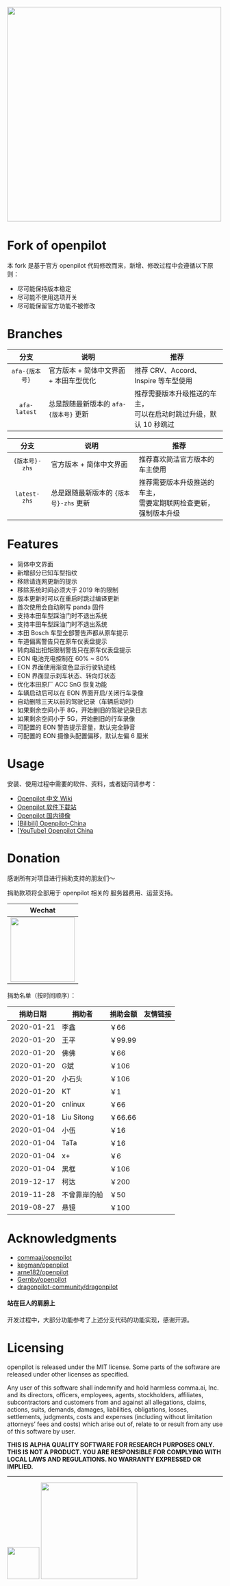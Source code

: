 <a href="#fork-preview"><img width="500" align="center" id="fork-preview" src="https://doc.sdut.me/files/afa_op.jpg"></a>

Fork of openpilot
=======================
本 fork 是基于官方 openpilot 代码修改而来，新增、修改过程中会遵循以下原则：

- 尽可能保持版本稳定
- 尽可能不使用选项开关
- 尽可能保留官方功能不被修改

Branches
=======================

| 分支 | 说明 |推荐|
| :---: | --- | --- |
| `afa-{版本号}`  | 官方版本 + 简体中文界面 + 本田车型优化|推荐 CRV、Accord、Inspire 等车型使用|
| `afa-latest`  | 总是跟随最新版本的 `afa-{版本号}` 更新 |推荐需要版本升级推送的车主，<br>可以在启动时跳过升级，默认 10 秒跳过|


| 分支 | 说明 |推荐|
| :---: | --- | --- |
| `{版本号}-zhs`  | 官方版本 + 简体中文界面 |推荐喜欢简洁官方版本的车主使用|
| `latest-zhs`  | 总是跟随最新版本的 `{版本号}-zhs` 更新 |推荐需要版本升级推送的车主，<br>需要定期联网检查更新，强制版本升级|


Features
=======================
 * 简体中文界面
 * 新增部分已知车型指纹
 * 移除请连网更新的提示
 * 移除系统时间必须大于 2019 年的限制
 * 版本更新时可以在重启时跳过编译更新
 * 首次使用会自动刷写 panda 固件
 * 支持本田车型踩油门时不退出系统
 * 支持丰田车型踩油门时不退出系统
 * 本田 Bosch 车型全部警告声都从原车提示
 * 车道偏离警告只在原车仪表盘提示
 * 转向超出扭矩限制警告只在原车仪表盘提示
 * EON 电池充电控制在 60% ~ 80%
 * EON 界面使用渐变色显示行驶轨迹线
 * EON 界面显示刹车状态、转向灯状态
 * 优化本田原厂 ACC SnG 恢复功能
 * 车辆启动后可以在 EON 界面开启/关闭行车录像
 * 自动删除三天以前的驾驶记录（车辆启动时）
 * 如果剩余空间小于 8G，开始删旧的驾驶记录日志
 * 如果剩余空间小于 5G，开始删旧的行车录像
 * 可配置的 EON 警告提示音量，默认完全静音
 * 可配置的 EON 摄像头配置偏移，默认左偏 6 厘米


Usage
=======================
安装、使用过程中需要的软件、资料，或者疑问请参考：

- [Openpilot 中文 Wiki](https://doc.sdut.me/)
- [Openpilot 软件下载站](https://d.sdut.me/)
- [Openpilot 国内镜像](https://doc.sdut.me/mirror.html)
- [[Bilibili] Openpilot-China](https://space.bilibili.com/9843793)
- [[YouTube] Openpilot China](https://www.youtube.com/channel/UC79hb9uL4o3YsqFLnFZVzbA)


Donation
=======================

感谢所有对项目进行捐助支持的朋友们～

捐助款项将全部用于 openpilot 相关的 服务器费用、运营支持。

| Wechat | 
| :------: |
| <a href="#donation"><img width="150" src="https://doc.sdut.me/files/zan.jpg"> </a>| 

捐助名单（按时间顺序）：

| 捐助日期 | 捐助者 | 捐助金额 |友情链接|
| --- | --- | --- | --- |
| 2020-01-21 | 李鑫 | ￥66 |
| 2020-01-20 | 王平 | ￥99.99 |
| 2020-01-20 | 佛佛 | ￥66 |
| 2020-01-20 | G斌 | ￥106 |
| 2020-01-20 | 小石头 | ￥106 |
| 2020-01-20 | KT | ￥1 |
| 2020-01-20 | cnlinux | ￥66 |
| 2020-01-18 | Liu Sitong | ￥66.66 |
| 2020-01-04 | 小伍 | ￥16 |
| 2020-01-04 | TaTa | ￥16 |
| 2020-01-04 | x+ | ￥6 |
| 2020-01-04 | 黑框 | ￥106 |
| 2019-12-17 | 柯达 | ￥200 |
| 2019-11-28 | 不曾靠岸的船 | ￥50 |
| 2019-08-27 | 悬镜 | ￥100 |


Acknowledgments
=======================
* [commaai/openpilot](https://github.com/commaai/openpilot)
* [kegman/openpilot](https://github.com/kegman/openpilot)
* [arne182/openpilot](https://github.com/arne182/openpilot)
* [Gernby/openpilot](https://github.com/gernby/openpilot)
* [dragonpilot-community/dragonpilot](https://github.com/dragonpilot-community/dragonpilot)

#### 站在巨人的肩膀上

开发过程中，大部分功能参考了上述分支代码的功能实现，感谢开源。

Licensing
=======================

openpilot is released under the MIT license. Some parts of the software are released under other licenses as specified.

Any user of this software shall indemnify and hold harmless comma.ai, Inc. and its directors, officers, employees, agents, stockholders, affiliates, subcontractors and customers from and against all allegations, claims, actions, suits, demands, damages, liabilities, obligations, losses, settlements, judgments, costs and expenses (including without limitation attorneys’ fees and costs) which arise out of, relate to or result from any use of this software by user.

**THIS IS ALPHA QUALITY SOFTWARE FOR RESEARCH PURPOSES ONLY. THIS IS NOT A PRODUCT.
YOU ARE RESPONSIBLE FOR COMPLYING WITH LOCAL LAWS AND REGULATIONS.
NO WARRANTY EXPRESSED OR IMPLIED.**

---

<img src="https://d1qb2nb5cznatu.cloudfront.net/startups/i/1061157-bc7e9bf3b246ece7322e6ffe653f6af8-medium_jpg.jpg?buster=1458363130" width="75"></img> <img src="https://cdn-images-1.medium.com/max/1600/1*C87EjxGeMPrkTuVRVWVg4w.png" width="225"></img>
